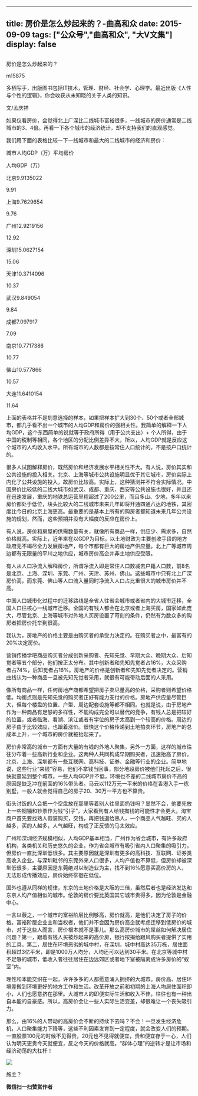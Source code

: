 
---
title:   房价是怎么炒起来的？-曲高和众
date: 2015-09-09
tags: ["公众号","曲高和众", "大V文集"]
display: false
---


## 



房价是怎么炒起来的？




m15875




多栖写手，出版图书包括IT技术，管理、财经、社会学、心理学。最近出版《人性与个性的逻辑》，你会收获从未知晓的关于人类的知识。


文/孟庆祥



如果仅看房价，会觉得北上广深比二线城市富裕很多，一线城市的房价通常是二线城市的3、4倍。再看一下各个城市的经济统计，却不支持我们的直观感觉。



我们用下面的表格比较一下一线城市和最大的二线城市的经济和房价：


<td width="73" valign="top" style="border-color: windowtext; border-width: 1px; padding: 0px 7px;">城市</td><td width="104" valign="top" style="border-top-color: windowtext; border-right-color: windowtext; border-bottom-color: windowtext; border-top-width: 1px; border-right-width: 1px; border-bottom-width: 1px; border-left-style: none; padding: 0px 7px;">人均GDP（万）</td><td width="85" valign="top" style="border-top-color: windowtext; border-right-color: windowtext; border-bottom-color: windowtext; border-top-width: 1px; border-right-width: 1px; border-bottom-width: 1px; border-left-style: none; padding: 0px 7px;">平均房价</td>

人均GDP（万）
<td width="73" valign="top" style="border-right-color: windowtext; border-bottom-color: windowtext; border-left-color: windowtext; border-right-width: 1px; border-bottom-width: 1px; border-left-width: 1px; border-top-style: none; padding: 0px 7px;">北京</td><td width="104" valign="top" style="border-top-style: none; border-left-style: none; border-bottom-color: windowtext; border-bottom-width: 1px; border-right-color: windowtext; border-right-width: 1px; padding: 0px 7px;">9.91</td><td width="85" valign="top" style="border-top-style: none; border-left-style: none; border-bottom-color: windowtext; border-bottom-width: 1px; border-right-color: windowtext; border-right-width: 1px; padding: 0px 7px;">35022</td>

9.91
<td width="73" valign="top" style="border-right-color: windowtext; border-bottom-color: windowtext; border-left-color: windowtext; border-right-width: 1px; border-bottom-width: 1px; border-left-width: 1px; border-top-style: none; padding: 0px 7px;">上海</td><td width="104" valign="top" style="border-top-style: none; border-left-style: none; border-bottom-color: windowtext; border-bottom-width: 1px; border-right-color: windowtext; border-right-width: 1px; padding: 0px 7px;">9.76</td><td width="85" valign="top" style="border-top-style: none; border-left-style: none; border-bottom-color: windowtext; border-bottom-width: 1px; border-right-color: windowtext; border-right-width: 1px; padding: 0px 7px;">29654</td>

9.76
<td width="73" valign="top" style="border-right-color: windowtext; border-bottom-color: windowtext; border-left-color: windowtext; border-right-width: 1px; border-bottom-width: 1px; border-left-width: 1px; border-top-style: none; padding: 0px 7px;">广州</td><td width="104" valign="top" style="border-top-style: none; border-left-style: none; border-bottom-color: windowtext; border-bottom-width: 1px; border-right-color: windowtext; border-right-width: 1px; padding: 0px 7px;">12.92</td><td width="85" valign="top" style="border-top-style: none; border-left-style: none; border-bottom-color: windowtext; border-bottom-width: 1px; border-right-color: windowtext; border-right-width: 1px; padding: 0px 7px;">19156</td>

12.92
<td width="73" valign="top" style="border-right-color: windowtext; border-bottom-color: windowtext; border-left-color: windowtext; border-right-width: 1px; border-bottom-width: 1px; border-left-width: 1px; border-top-style: none; padding: 0px 7px;">深圳</td><td width="104" valign="top" style="border-top-style: none; border-left-style: none; border-bottom-color: windowtext; border-bottom-width: 1px; border-right-color: windowtext; border-right-width: 1px; padding: 0px 7px;">15.06</td><td width="85" valign="top" style="border-top-style: none; border-left-style: none; border-bottom-color: windowtext; border-bottom-width: 1px; border-right-color: windowtext; border-right-width: 1px; padding: 0px 7px;">27154</td>

15.06
<td width="73" valign="top" style="border-right-color: windowtext; border-bottom-color: windowtext; border-left-color: windowtext; border-right-width: 1px; border-bottom-width: 1px; border-left-width: 1px; border-top-style: none; padding: 0px 7px;">天津</td><td width="104" valign="top" style="border-top-style: none; border-left-style: none; border-bottom-color: windowtext; border-bottom-width: 1px; border-right-color: windowtext; border-right-width: 1px; padding: 0px 7px;">10.37</td><td width="85" valign="top" style="border-top-style: none; border-left-style: none; border-bottom-color: windowtext; border-bottom-width: 1px; border-right-color: windowtext; border-right-width: 1px; padding: 0px 7px;">14096</td>

10.37
<td width="73" valign="top" style="border-right-color: windowtext; border-bottom-color: windowtext; border-left-color: windowtext; border-right-width: 1px; border-bottom-width: 1px; border-left-width: 1px; border-top-style: none; padding: 0px 7px;">武汉</td><td width="104" valign="top" style="border-top-style: none; border-left-style: none; border-bottom-color: windowtext; border-bottom-width: 1px; border-right-color: windowtext; border-right-width: 1px; padding: 0px 7px;">9.84</td><td width="85" valign="top" style="border-top-style: none; border-left-style: none; border-bottom-color: windowtext; border-bottom-width: 1px; border-right-color: windowtext; border-right-width: 1px; padding: 0px 7px;">9054</td>

9.84
<td width="73" valign="top" style="border-right-color: windowtext; border-bottom-color: windowtext; border-left-color: windowtext; border-right-width: 1px; border-bottom-width: 1px; border-left-width: 1px; border-top-style: none; padding: 0px 7px;">成都</td><td width="104" valign="top" style="border-top-style: none; border-left-style: none; border-bottom-color: windowtext; border-bottom-width: 1px; border-right-color: windowtext; border-right-width: 1px; padding: 0px 7px;">7.09</td><td width="85" valign="top" style="border-top-style: none; border-left-style: none; border-bottom-color: windowtext; border-bottom-width: 1px; border-right-color: windowtext; border-right-width: 1px; padding: 0px 7px;">7917</td>

7.09
<td width="73" valign="top" style="border-right-color: windowtext; border-bottom-color: windowtext; border-left-color: windowtext; border-right-width: 1px; border-bottom-width: 1px; border-left-width: 1px; border-top-style: none; padding: 0px 7px;">南京</td><td width="104" valign="top" style="border-top-style: none; border-left-style: none; border-bottom-color: windowtext; border-bottom-width: 1px; border-right-color: windowtext; border-right-width: 1px; padding: 0px 7px;">10.77</td><td width="85" valign="top" style="border-top-style: none; border-left-style: none; border-bottom-color: windowtext; border-bottom-width: 1px; border-right-color: windowtext; border-right-width: 1px; padding: 0px 7px;">17386</td>

10.77
<td width="73" valign="top" style="border-right-color: windowtext; border-bottom-color: windowtext; border-left-color: windowtext; border-right-width: 1px; border-bottom-width: 1px; border-left-width: 1px; border-top-style: none; padding: 0px 7px;">佛山</td><td width="104" valign="top" style="border-top-style: none; border-left-style: none; border-bottom-color: windowtext; border-bottom-width: 1px; border-right-color: windowtext; border-right-width: 1px; padding: 0px 7px;">10.57</td><td width="85" valign="top" style="border-top-style: none; border-left-style: none; border-bottom-color: windowtext; border-bottom-width: 1px; border-right-color: windowtext; border-right-width: 1px; padding: 0px 7px;">7866</td>

10.57
<td width="73" valign="top" style="border-right-color: windowtext; border-bottom-color: windowtext; border-left-color: windowtext; border-right-width: 1px; border-bottom-width: 1px; border-left-width: 1px; border-top-style: none; padding: 0px 7px;">大连</td><td width="104" valign="top" style="border-top-style: none; border-left-style: none; border-bottom-color: windowtext; border-bottom-width: 1px; border-right-color: windowtext; border-right-width: 1px; padding: 0px 7px;">11.64</td><td width="85" valign="top" style="border-top-style: none; border-left-style: none; border-bottom-color: windowtext; border-bottom-width: 1px; border-right-color: windowtext; border-right-width: 1px; padding: 0px 7px;">10154</td>

11.64



上面的表格并不是刻意选择的样本，如果把样本扩大到30个、50个或者全部城市，都几乎看不出一个城市的人均GDP和房价的强相关性。我简单的解释一下人均GDP，这个东西简单的说就等于政府所得（用于公共支出）+ 个人所得，由于中国的税制等相同，各个地区的分配比例差异不大，所以，人均GDP就是反应这个城市的人均收入水平。所有城市的人数都是按常住人口统计的，不是按户口统计的。



很多人试图解释房价，既然房价和经济发展水平相关性不大。有人说，房价其实和公共设施的投入相关。北京、上海等城市公共设施明显优于其它城市，房价实际上内化了公共设施的投入，故房价比较高。实际上，这种猜测并不符合实际情况。中国房价比较低的二线大城市如武汉、成都、重庆、西安等公共设施也很好，并且还在迅速发展，重庆的地铁总运营里程超过了200公里，而且多山、少地，多年以来房价都处于低位，块头比较大的二线城市未来几年即将开通四通八达的地铁，其密度比今日的北京上海更高。最重要的是基本上所有的购房者都知道未来几年公共设施的规划，然而，这些预期并没有大幅度的反应在房价上。



有人说，房价和房屋的供需数量有关，就像所有商品一样，供应少、需求多，自然价格就高。实际上，近年来在以GDP为目标，以土地财政为主要创收手段的地方政府无不竭尽全力发展房地产，每个市都有巨大的房地产供应量。北上广等城市周边都有无限量的平川之地供应，城市房价高企并非土地供应受限。



有人从人口净流入解释房价，所谓净流入即是常住人口数减去户籍人口数，前8名是北京、上海、深圳、东莞、广州、天津、苏州、佛山。这些城市中只有北上广深房价高，而东莞、佛山等人口流入量同时净流入人口占比重很大的城市房价并不高。



中国人口城市化过程中的迁移路线是全省人往省会城市或者省内的大城市迁移，全国人口往核心一线城市迁移。全国的有钱人都会在北京或者上海买房，国家如此庞大，尽管北京、上海等城市对外地人买房设置了苛刻的条件，仍然有为数众多的购房者把房价托举到很高。



我认为，房地产的价格主要是由购买者的承受力决定的。在购买者之中，最富有的20%决定房价。



营销传播学吧商品购买者分成创新采购者、先知先觉、早期大众、晚期大众、后知觉者等五个部分，他们按正太分布。其中创新者和先知先觉者占16%，大众采购者占74%，后知觉者占16%。房地产的价格是创新者和先知先觉者决定的。营销曲线认为一种商品一旦被先知先觉者采用，就很有可能带动后面的人采用。



像所有商品一样，任何房地产商都希望把房子卖尽量高的价格，采购者则希望价格低。均衡点则是先知先觉的购买者正好有能力支付的价格。房地产供应量尽管巨大，但每个楼盘的位置、户型、周边配套设施等都不相同。也就是说，由于房地产作为一种商品有足够的多样性，不能构成完全可以替代的竞争，有钱人总是把较好的位置，或者临海、看湖、滨江或者有学位的房子太高到一个较高的价格。周边的房子由于比较效应，也跟着涨价。很快这个价格传递到土地拍卖环节，房地产的总成本上升，一个城市的房价就被抬起来了。



房价非常高的城市一方面有大量的有钱的外地人聚集，另外一方面，这样的城市往往分布着一些高新行业和企业。这两种人共同构成早期购买者，迅速抬高了房价。北京、上海、深圳都有一些互联网、高科技、证券、金融等行业的企业。简单地说，这些行业“来钱”容易，他们不拿钱当回事，部分地段房价被他们托起之后，很快就蔓延到整个城市。一些人均GDP并不低，环境也不差的二线城市房价不高的原因是缺乏冲在前面的16%带头者。马云以112万元一平米的价格在香港入手一栋别墅，一般人就会觉得自己的房子20、30万一平方也不算贵。



街头讨饭的人会把一个空盘放在那里等着别人往里面扔钱吗？显然不会，他要先放上一些钢镚和钞票作为钱“引子”，大家看到有人给钱掏钱的可能性才会更大。淘宝商户首先要找熟人假装购买，交钱，再把钱退给熟人，一个商品人气越旺、买的人越多，买的人越多，人气越旺，构成了正反馈的马太效应。



广州和深圳经济规模相似，人均GDP基本相当，广州作为省会城市，有许多政府机构，各类机关和历史悠久的企业，作为省会城市有吸引省内人口聚集的吸引力，但房价一直比深圳低很多。其主要原因就是深圳有更多的高科技、互联网、证券类高收入企业。与深圳毗邻的东莞外来人口很多，人均产值也不算低，但房价却被深圳低很多，主要原因是东莞绝对以制造业为主，找不到16%愿意买高价房的人，无法形成传播效应，房价始终徘徊在低位。



国外也遵从同样的规律，东京的土地价格是大阪的三倍，虽然后者也是经济发达和东京人均产值相似的城市。伦敦的房价要比英国其它城市贵得多，因为伦敦是金融中心。



一言以蔽之，一个城市的富裕阶层比例够高，房价就高，是他们决定了房子的价格。富裕阶层企业主和当权者，他们并不会因为房价高企就考虑迁移到低房价的城市，对于这些人而言，房价根本就不是事儿。那么高房价城市的屌丝如何解决居住问题？第一，跟着有钱人买被炒起来的高价房，银行按揭给跟风购买者提供了实用的工具。第二，居住在环境恶劣的城中村，在深圳，城中村高达35万栋，居住面积超过3亿平米，即是1000万人均分，人均还可以达到30平米。在北京等城中村不足够的城市，低收入者往往居住在边远郊区或者地下室被隔离成许多房价的“蚁室”内。



理性和本能交织在一起，许许多多的人都愿意涌入拥挤的大城市。房价高、居住环境差搬到环境更好的地方工作和生活。改革开放之前和初期的上海人均居住面积即小，人们也愿意挤在那里。大城市人的即便实际生活和收入不佳，往往也有一种出自本能的自豪感。所以，高房价会让一些人实际生活变差，却很难让一个丧失吸引力。



那么，由16%的人带动的高房价会不断的持续下去吗？不会！一旦发生经济危机，人口聚集能力下降等，这些不利因素发育到一定程度，就会改变人们的预期。一直股票100元的时候不见得贵，20元也不见得就便宜，贵和便宜存于一心，人们认为明天更贵今天就便宜，反之今天的价格就高。“群体心理”的逆转才是让市场和经济动荡的大杠杆！





<img data-s="300,640" data-type="jpeg" src="http://mmbiz.qpic.cn/mmbiz/fxGMiaL5Zj1j8078jfvDtJo7fUS24zfgmfc7nuCJAM6Cic1x9xDX4w4YX0uDaiarWT6uKXbBHsHVrkrzg1qo4ic27Q/0?wx_fmt=jpeg" data-ratio="1" data-w="430"/>

施主？


**微信扫一扫赞赏作者**













